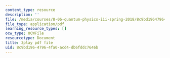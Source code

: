 ```yaml
---
content_type: resource
description: ''
file: /media/courses/8-06-quantum-physics-iii-spring-2018/8c9bd19647964fa0acd4db6fddc7646b_7Y3qcKzO_mY.pdf
file_type: application/pdf
learning_resource_types: []
ocw_type: OCWFile
resourcetype: Document
title: 3play pdf file
uid: 8c9bd196-4796-4fa0-acd4-db6fddc7646b
---
```

